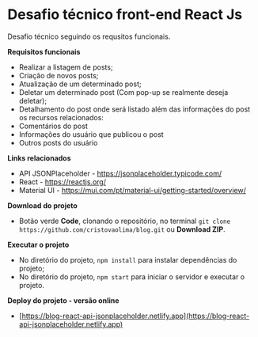 # Desafio técnico front-end React Js

Desafio técnico seguindo os requsitos funcionais.

**Requisitos funcionais**
* Realizar a listagem de posts;
* Criação de novos posts;
* Atualização de um determinado post;
* Deletar um determinado post (Com pop-up se realmente deseja deletar);
* Detalhamento do post onde será listado além das informações do post os recursos relacionados:
* Comentários do post
* Informações do usuário que publicou o post
* Outros posts do usuário

**Links relacionados**
* API JSONPlaceholder - https://jsonplaceholder.typicode.com/
* React - https://reactjs.org/
* Material UI - https://mui.com/pt/material-ui/getting-started/overview/

**Download do projeto**
* Botão verde **Code**, clonando o repositório, no terminal `git clone https://github.com/cristovaolima/blog.git` ou **Download ZIP**.

**Executar o projeto**
* No diretório do projeto, `npm install` para instalar dependências do projeto;
* No diretório do projeto, `npm start` para iniciar o servidor e executar o projeto.

**Deploy do projeto - versão online**
* [https://blog-react-api-jsonplaceholder.netlify.app](https://blog-react-api-jsonplaceholder.netlify.app)
